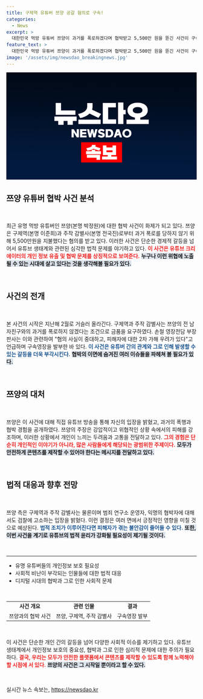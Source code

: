 ```yaml
---
title: 구제역 유튜버 쯔양 공갈 혐의로 구속!
categories:
  - News
excerpt: >
  대한민국 먹방 유튜버 쯔양이 과거를 폭로하겠다며 협박받고 5,500만 원을 뜯긴 사건이 구속으로 이어졌다! 그들의 범죄와 쯔양의 충격적인 고백을 밝혀낸다. 클릭하여 자세히 알아보세요!
feature_text: >
  대한민국 먹방 유튜버 쯔양이 과거를 폭로하겠다며 협박받고 5,500만 원을 뜯긴 사건이 구속으로 이어졌다! 그들의 범죄와 쯔양의 충격적인 고백을 밝혀낸다. 클릭하여 자세히 알아보세요!
image: '/assets/img/newsdao_breakingnews.jpg'
---
```


<p><img src="/assets/img/newsdao_breakingnews.jpg" alt="pcversion 속보" /></p>

<h2 data-ke-size="size26">쯔양 유튜버 협박 사건 분석</h2>

<p data-ke-size="size16">&nbsp;</p>

<p data-ke-size="size16">최근 유명 먹방 유튜버인 쯔양(본명 박정원)에 대한 협박 사건이 화제가 되고 있다. 쯔양은 구제역(본명 이준희)과 주작 감별사(본명 전국진)로부터 과거 폭로를 당하지 않기 위해 5,500만원을 지불했다는 혐의를 받고 있다. 이러한 사건은 단순한 경제적 갈등을 넘어서 유튜브 생태계와 관련된 심각한 법적 문제를 야기하고 있다. <b><span style="color: #ee2323;">이 사건은 유튜브 크리에이터의 개인 정보 유출 및 협박 문제를 상징적으로 보여준다.</span></b> <b><span style="background-color: #21538527;">누구나 이런 위협에 노출될 수 있는 시대에 살고 있다는 것을 생각해볼 필요가 있다.</span></b></p>

<p data-ke-size="size16">&nbsp;</p>

<h2 data-ke-size="size26">사건의 전개</h2>

<p data-ke-size="size16">&nbsp;</p>

<p data-ke-size="size16">본 사건의 시작은 지난해 2월로 거슬러 올라간다. 구제역과 주작 감별사는 쯔양의 전 남자친구와의 과거를 폭로하지 않겠다는 조건으로 금품을 요구하였다. 손철 영장전담 부장판사는 이와 관련하여 "혐의 사실이 중대하고, 피해자에 대한 2차 가해 우려가 있다"고 언급하며 구속영장을 발부한 바 있다. <b><span style="color: #1a5490;">이 사건은 유튜버 간의 관계와 그로 인해 발생할 수 있는 갈등을 더욱 부각시킨다.</span></b> <b><span style="background-color: #21538527;">협박의 이면에 숨겨진 여러 이슈들을 파헤쳐 볼 필요가 있다.</span></b></p>

<p data-ke-size="size16">&nbsp;</p>

<h2 data-ke-size="size26">쯔양의 대처</h2>

<p data-ke-size="size16">&nbsp;</p>

<p data-ke-size="size16">쯔양은 이 사건에 대해 직접 유튜브 방송을 통해 자신의 입장을 밝혔고, 과거의 폭행과 협박 경험을 공개하였다. 쯔양의 주장은 강압적이고 위협적인 상황 속에서의 피해를 강조하며, 이러한 상황에서 개인이 느끼는 두려움과 고통을 전달하고 있다. <b><span style="color: #ee2323;">그의 경험은 단순히 개인적인 이야기가 아니라, 많은 사람들에게 해당되는 광범위한 주제이다.</span></b> <b><span style="background-color: #21538527;">모두가 안전하게 콘텐츠를 제작할 수 있어야 한다는 메시지를 전달하고 있다.</span></b></p>

<p data-ke-size="size16">&nbsp;</p>

<h2 data-ke-size="size26">법적 대응과 향후 전망</h2>

<p data-ke-size="size16">&nbsp;</p>

<p data-ke-size="size16">쯔양 측은 구제역과 주작 감별사는 물론이며 범죄 연구소 운영자, 익명의 협박자에 대해서도 검찰에 고소하는 입장을 밝혔다. 이런 결정은 여러 면에서 긍정적인 영향을 미칠 것으로 예상된다. <b><span style="color: #1a5490;">법적 조치가 이루어진다면 피해자가 겪는 불안감이 줄어들 수 있다.</span></b> <b><span style="background-color: #21538527;">또한, 이번 사건을 계기로 유튜브의 법적 윤리가 강화될 필요성이 제기될 것이다.</span></b></p>

<p data-ke-size="size16">&nbsp;</p>

<hr/>

<ul>
<li>유명 유튜버들의 개인정보 보호 필요성</li>
<li>사회적 비난이 부각되는 인물들에 대한 법적 대응</li>
<li>디지털 시대의 협박과 그로 인한 사회적 문제</li>
</ul>

<p data-ke-size="size16">&nbsp;</p>

<table style="width: 100%;">
<tr>
<td style="text-align: center; height: 17px;"><b>사건 개요</b></td>
<td style="text-align: center; height: 17px;"><b>관련 인물</b></td>
<td style="text-align: center; height: 17px;"><b>결과</b></td>
</tr>
<tr>
<td style="text-align: center; height: 17px;">쯔양과의 협박 사건</td>
<td style="text-align: center; height: 17px;">쯔양, 구제역, 주작 감별사</td>
<td style="text-align: center; height: 17px;">구속영장 발부</td>
</tr>
</table>

<p data-ke-size="size16">&nbsp;</p>

<p data-ke-size="size16">이 사건은 단순한 개인 간의 갈등을 넘어 다양한 사회적 이슈를 제기하고 있다. 유튜브 생태계에서 개인정보 보호의 중요성, 협박과 그로 인한 심리적 문제에 대한 주의가 필요하다. <b><span style="color: #ee2323;">결국, 우리는 모두가 안전한 플랫폼에서 콘텐츠를 제작할 수 있도록 함께 노력해야 할 시점에 서 있다.</span></b> <b><span style="background-color: #21538527;">쯔양의 사건은 그 시작일 뿐이라고 할 수 있다.</span></b></p>

<p data-ke-size="size16">&nbsp;</p>
실시간 뉴스 속보는, <a href="https://newsdao.kr" rel="dofollow">https://newsdao.kr</a>


